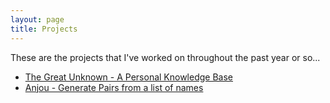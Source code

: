 ```yaml
---
layout: page
title: Projects
---
```


These are the projects that I've worked on throughout the past year or so...

- [The Great Unknown - A Personal Knowledge Base](http://thegreatunknown.tk)
- [Anjou - Generate Pairs from a list of names](https://joesasson.github.io/anjou/)
